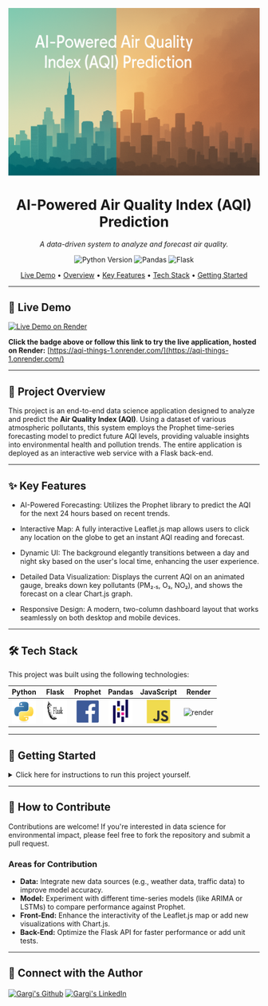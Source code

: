 <p align="center">
  <img src="https://github.com/Gargi016/AQI-things/raw/main/docs/images/Project%20banner.png" alt="Project Banner">
</p>

<h1 align="center">AI-Powered Air Quality Index (AQI) Prediction</h1>
<p align="center">
  <i>A data-driven system to analyze and forecast air quality.</i>
</p>

<p align="center">
    <img src="https://img.shields.io/badge/Python-3.9-3776AB?style=for-the-badge&logo=python&logoColor=white" alt="Python Version">
    <img src="https://img.shields.io/badge/Pandas-150458?style=for-the-badge&logo=pandas&logoColor=white" alt="Pandas">
    <img src="https://img.shields.io/badge/Flask-000000?style=for-the-badge&logo=flask&logoColor=white" alt="Flask">
</p>

<p align="center">
  <a href="#-live-demo">Live Demo</a> •
  <a href="#-project-overview">Overview</a> •
  <a href="#-key-features">Key Features</a> •
  <a href="#-tech-stack">Tech Stack</a> •
  <a href="#-getting-started">Getting Started</a>
</p>

---

## 🚀 Live Demo

[![Live Demo on Render](https://img.shields.io/badge/Live_Demo-Render-brightgreen?style=for-the-badge&logo=render)](https://aqi-things-1.onrender.com/)

**Click the badge above or follow this link to try the live application, hosted on Render:** [https://aqi-things-1.onrender.com/](https://aqi-things-1.onrender.com/)

---

## 📖 Project Overview

This project is an end-to-end data science application designed to analyze and predict the **Air Quality Index (AQI)**. Using a dataset of various atmospheric pollutants, this system employs the Prophet time-series forecasting model to predict future AQI levels, providing valuable insights into environmental health and pollution trends. The entire application is deployed as an interactive web service with a Flask back-end.

---

## ✨ Key Features

-  AI-Powered Forecasting: Utilizes the Prophet library to predict the AQI for the next 24 hours based on recent trends.

-  Interactive Map: A fully interactive Leaflet.js map allows users to click any location on the globe to get an instant AQI reading and forecast.

-  Dynamic UI: The background elegantly transitions between a day and night sky based on the user's local time, enhancing the user experience.

-  Detailed Data Visualization: Displays the current AQI on an animated gauge, breaks down key pollutants (PM₂.₅, O₃, NO₂), and shows the forecast on a clear Chart.js graph.

-  Responsive Design: A modern, two-column dashboard layout that works seamlessly on both desktop and mobile devices.



---

## 🛠️ Tech Stack

This project was built using the following technologies:

| Python | Flask | Prophet | Pandas | JavaScript | Render |
| :---: | :---: | :---: | :---: | :---: | :---: |
| <img src="https://raw.githubusercontent.com/devicons/devicon/master/icons/python/python-original.svg" alt="python" width="48" height="48"/> | <img src="https://github.com/Gargi016/AQI-things/raw/main/docs/images/flask.jpeg" alt="flask" width="48" height="48"/> | <img src="https://raw.githubusercontent.com/devicons/devicon/master/icons/facebook/facebook-original.svg" alt="prophet" width="48" height="48"/> | <img src="https://raw.githubusercontent.com/devicons/devicon/master/icons/pandas/pandas-original.svg" alt="pandas" width="48" height="48"/> | <img src="https://raw.githubusercontent.com/devicons/devicon/master/icons/javascript/javascript-original.svg" alt="javascript" width="48" height="48"/> | <img src="https://www.vectorlogo.zone/logos/render/render-icon.svg" alt="render" width="48" height="48"/> |

---

## 🚀 Getting Started

<details>
<summary>Click here for instructions to run this project yourself.</summary>

1.  **Clone the Repository**
    ```bash
    git clone [https://github.com/Gargi016/AQI-things.git](https://github.com/Gargi016/AQI-things.git)
    cd AQI-things
    ```

2.  **Install Dependencies**
    ```bash
    pip install -r requirements.txt
    ```

3.  **Explore the Analysis**
    Open and run the Jupyter notebooks (`.ipynb` files) in the repository to see the full data analysis and model training process.

</details>

---

## 🤝 How to Contribute

Contributions are welcome! If you're interested in data science for environmental impact, please feel free to fork the repository and submit a pull request.

### Areas for Contribution
* **Data:** Integrate new data sources (e.g., weather data, traffic data) to improve model accuracy.
* **Model:** Experiment with different time-series models (like ARIMA or LSTMs) to compare performance against Prophet.
* **Front-End:** Enhance the interactivity of the Leaflet.js map or add new visualizations with Chart.js.
* **Back-End:** Optimize the Flask API for faster performance or add unit tests.

---

## 🔗 Connect with the Author

<p align="left">
<a href="https://github.com/Gargi016" target="blank"><img align="center" src="https://raw.githubusercontent.com/rahuldkjain/github-profile-readme-generator/master/src/images/icons/Social/github.svg" alt="Gargi's Github" height="30" width="40" /></a>
<a href="http://www.linkedin.com/in/gargi-das-0026b331a" target="blank"><img align="center" src="https://raw.githubusercontent.com/rahuldkjain/github-profile-readme-generator/master/src/images/icons/Social/linked-in-alt.svg" alt="Gargi's LinkedIn" height="30" width="40" /></a>
</p>
